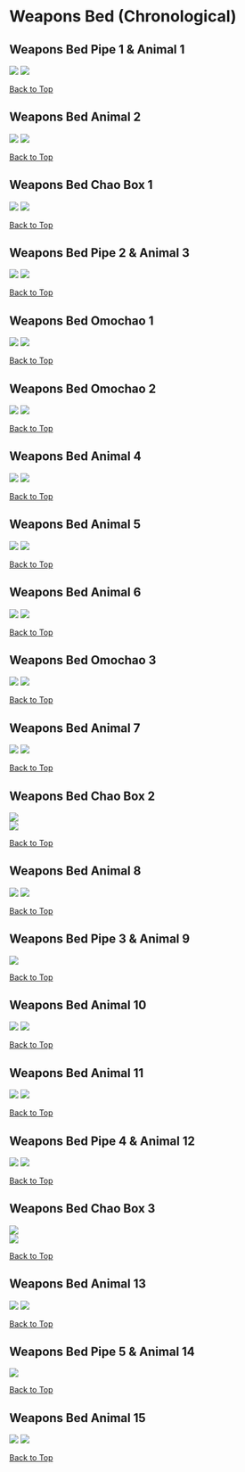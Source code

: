 # Weapons Bed (Chronological)

## Weapons Bed Pipe 1 & Animal 1
![](../WeaponsBed/Pipe-1st-Far.webp)
![](../WeaponsBed/Pipe-1st-Close.webp)

[Back to Top](#)

## Weapons Bed Animal 2
![](../WeaponsBed/Animal-2nd-Far.webp)
![](../WeaponsBed/Animal-2nd-Close.webp)

[Back to Top](#)

## Weapons Bed Chao Box 1
![](../WeaponsBed/Chaobox-1st-Far.webp)
![](../WeaponsBed/Chaobox-1st-Close.webp)  

[Back to Top](#)

## Weapons Bed Pipe 2 & Animal 3
![](../WeaponsBed/Pipe-2nd-Far.webp)
![](../WeaponsBed/Pipe-2nd-Close.webp)

[Back to Top](#)

## Weapons Bed Omochao 1
![](../WeaponsBed/Omochao-1st-Far.webp)
![](../WeaponsBed/Omochao-1st-Close.webp)

[Back to Top](#)

## Weapons Bed Omochao 2
![](../WeaponsBed/Omochao-2nd-Far.webp)
![](../WeaponsBed/Omochao-2nd-Close.webp)

[Back to Top](#)

## Weapons Bed Animal 4
![](../WeaponsBed/Animal-4th-Far.webp)
![](../WeaponsBed/Animal-4th-Close.webp)

[Back to Top](#)

## Weapons Bed Animal 5
![](../WeaponsBed/Animal-5th-Far.webp)
![](../WeaponsBed/Animal-5th-Close.webp)

[Back to Top](#)

## Weapons Bed Animal 6
![](../WeaponsBed/Animal-6th-Far.webp)
![](../WeaponsBed/Animal-6th-Close.webp)

[Back to Top](#)

## Weapons Bed Omochao 3
![](../WeaponsBed/Omochao-3rd-Far.webp)
![](../WeaponsBed/Omochao-3rd-Close.webp)

[Back to Top](#)

## Weapons Bed Animal 7
![](../WeaponsBed/Animal-7th-Far.webp)
![](../WeaponsBed/Animal-7th-Close.webp)

[Back to Top](#)

## Weapons Bed Chao Box 2
![](../WeaponsBed/Chaobox-2nd-Far.webp)  
![](../WeaponsBed/Chaobox-2nd-Close.webp)  

[Back to Top](#)

## Weapons Bed Animal 8
![](../WeaponsBed/Animal-8th-Far.webp)
![](../WeaponsBed/Animal-8th-Close.webp)

[Back to Top](#)

## Weapons Bed Pipe 3 & Animal 9
![](../WeaponsBed/Pipe-3rd-Close.webp)

[Back to Top](#)

## Weapons Bed Animal 10
![](../WeaponsBed/Animal-10th-Far.webp)
![](../WeaponsBed/Animal-10th-Close.webp)

[Back to Top](#)

## Weapons Bed Animal 11
![](../WeaponsBed/Animal-11th-Far.webp)
![](../WeaponsBed/Animal-11th-Close.webp)

[Back to Top](#)

## Weapons Bed Pipe 4 & Animal 12
![](../WeaponsBed/Pipe-4th-Far.webp)
![](../WeaponsBed/Pipe-4th-Close.webp)

[Back to Top](#)

## Weapons Bed Chao Box 3
![](../WeaponsBed/Chaobox-3rd-Far.webp)  
![](../WeaponsBed/Chaobox-3rd-Close.webp)

[Back to Top](#)

## Weapons Bed Animal 13
![](../WeaponsBed/Animal-13th-Far.webp)
![](../WeaponsBed/Animal-13th-Close.webp)

[Back to Top](#)

## Weapons Bed Pipe 5 & Animal 14
![](../WeaponsBed/Pipe-5th-Close.webp)

[Back to Top](#)

## Weapons Bed Animal 15
![](../WeaponsBed/Animal-15th-Far.webp)
![](../WeaponsBed/Animal-15th-Close.webp)

[Back to Top](#)
